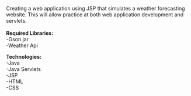 Creating a web application using JSP that simulates a weather forecasting website. This will allow practice at both web application development and servlets.</br>   
**Required Libraries:</br>**
-Gson.jar</br>
-Weather Api</br>

**Technologies:</br>**
-Java</br>
-Java Servlets</br>
-JSP</br>
-HTML</br>
-CSS</br>

